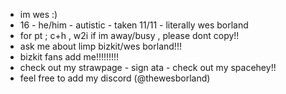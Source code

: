 - im wes :)
- 16 - he/him - autistic - taken 11/11 - literally wes borland
- for pt ; c+h , w2i if im away/busy , please dont copy!!
- ask me about limp bizkit/wes borland!!!
- bizkit fans add me!!!!!!!!!
- check out my strawpage - sign ata - check out my spacehey!!
- feel free to add my discord (@thewesborland)

<!---
thewesborland/thewesborland is a ✨ special ✨ repository because its `README.md` (this file) appears on your GitHub profile.
You can click the Preview link to take a look at your changes.
--->
